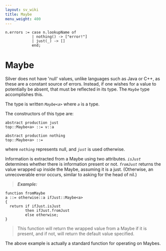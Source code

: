 ```yaml
---
layout: sv_wiki
title: Maybe
menu_weight: 400
---
```



```
n.errors := case n.lookupName of
            | nothing() -> ["error!"]
            | just(_) -> []
            end;
```

# Maybe

Silver does not have 'null' values, unlike languages such as Java or
C++, as these are a constant source of errors.  Instead,
if one wishes for a value to potentially be absent, that must be reflected in its
type.  The _`Maybe`_ type accomplishes this.

The type is written _`Maybe<a>`_ where _`a`_ is a type.

The constructors of this type are:
```
abstract production just
top::Maybe<a> ::= v::a

abstract production nothing
top::Maybe<a> ::=
```

where _`nothing`_ represents null, and _`just`_ is used otherwise.

Information is extracted from a Maybe using two attributes.  _`isJust`_
determines whether there is information present or not.  _`fromJust`_ returns
the value wrapped up inside the Maybe, assuming it is a just.  (Otherwise, an
unrecoverable error occurs, similar to asking for the head of nil.)

> _**Example:**_
```
function fromMaybe
a ::= otherwise::a ifJust::Maybe<a>
{
  return if ifJust.isJust
         then ifJust.fromJust
         else otherwise;
}
```
> This function will return the wrapped value from a Maybe if it is present, and if not, will return the default value specified.

The above example is actually a standard function for operating on Maybes.
